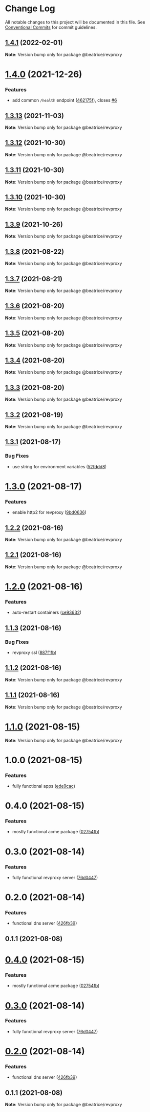 # Change Log

All notable changes to this project will be documented in this file.
See [Conventional Commits](https://conventionalcommits.org) for commit guidelines.

## [1.4.1](https://github.com/eyzi/beatrice/compare/@beatrice/revproxy@1.4.0...@beatrice/revproxy@1.4.1) (2022-02-01)

**Note:** Version bump only for package @beatrice/revproxy





# [1.4.0](https://github.com/eyzi/beatrice/compare/@beatrice/revproxy@1.3.13...@beatrice/revproxy@1.4.0) (2021-12-26)


### Features

* add common `/health` endpoint ([462175f](https://github.com/eyzi/beatrice/commit/462175f1f2b3b1787816eda330a985138946faa6)), closes [#6](https://github.com/eyzi/beatrice/issues/6)





## [1.3.13](https://github.com/eyzi/beatrice/compare/@beatrice/revproxy@1.3.12...@beatrice/revproxy@1.3.13) (2021-11-03)

**Note:** Version bump only for package @beatrice/revproxy





## [1.3.12](https://github.com/eyzi/beatrice/compare/@beatrice/revproxy@1.3.11...@beatrice/revproxy@1.3.12) (2021-10-30)

**Note:** Version bump only for package @beatrice/revproxy





## [1.3.11](https://github.com/eyzi/beatrice/compare/@beatrice/revproxy@1.3.10...@beatrice/revproxy@1.3.11) (2021-10-30)

**Note:** Version bump only for package @beatrice/revproxy





## [1.3.10](https://github.com/eyzi/beatrice/compare/@beatrice/revproxy@1.3.9...@beatrice/revproxy@1.3.10) (2021-10-30)

**Note:** Version bump only for package @beatrice/revproxy





## [1.3.9](https://github.com/eyzi/beatrice/compare/@beatrice/revproxy@1.3.8...@beatrice/revproxy@1.3.9) (2021-10-26)

**Note:** Version bump only for package @beatrice/revproxy





## [1.3.8](https://github.com/eyzi/beatrice/compare/@beatrice/revproxy@1.3.7...@beatrice/revproxy@1.3.8) (2021-08-22)

**Note:** Version bump only for package @beatrice/revproxy





## [1.3.7](https://github.com/eyzi/beatrice/compare/@beatrice/revproxy@1.3.6...@beatrice/revproxy@1.3.7) (2021-08-21)

**Note:** Version bump only for package @beatrice/revproxy





## [1.3.6](https://github.com/eyzi/beatrice/compare/@beatrice/revproxy@1.3.5...@beatrice/revproxy@1.3.6) (2021-08-20)

**Note:** Version bump only for package @beatrice/revproxy





## [1.3.5](https://github.com/eyzi/beatrice/compare/@beatrice/revproxy@1.3.4...@beatrice/revproxy@1.3.5) (2021-08-20)

**Note:** Version bump only for package @beatrice/revproxy





## [1.3.4](https://github.com/eyzi/beatrice/compare/@beatrice/revproxy@1.3.3...@beatrice/revproxy@1.3.4) (2021-08-20)

**Note:** Version bump only for package @beatrice/revproxy





## [1.3.3](https://github.com/eyzi/beatrice/compare/@beatrice/revproxy@1.3.2...@beatrice/revproxy@1.3.3) (2021-08-20)

**Note:** Version bump only for package @beatrice/revproxy





## [1.3.2](https://github.com/eyzi/beatrice/compare/@beatrice/revproxy@1.3.1...@beatrice/revproxy@1.3.2) (2021-08-19)

**Note:** Version bump only for package @beatrice/revproxy





## [1.3.1](https://github.com/eyzi/beatrice/compare/@beatrice/revproxy@1.3.0...@beatrice/revproxy@1.3.1) (2021-08-17)


### Bug Fixes

* use string for environment variables ([52fddd8](https://github.com/eyzi/beatrice/commit/52fddd8269ec63b252b4b89c9f8ff55289de52f8))





# [1.3.0](https://github.com/eyzi/beatrice/compare/@beatrice/revproxy@1.2.2...@beatrice/revproxy@1.3.0) (2021-08-17)


### Features

* enable http2 for revproxy ([9bd0636](https://github.com/eyzi/beatrice/commit/9bd0636ad148bf90e9e5f375ed694aaaa0d855fe))





## [1.2.2](https://github.com/eyzi/beatrice/compare/@beatrice/revproxy@1.2.1...@beatrice/revproxy@1.2.2) (2021-08-16)

**Note:** Version bump only for package @beatrice/revproxy





## [1.2.1](https://github.com/eyzi/beatrice/compare/@beatrice/revproxy@1.2.0...@beatrice/revproxy@1.2.1) (2021-08-16)

**Note:** Version bump only for package @beatrice/revproxy





# [1.2.0](https://github.com/eyzi/beatrice/compare/@beatrice/revproxy@1.1.3...@beatrice/revproxy@1.2.0) (2021-08-16)


### Features

* auto-restart containers ([ce93632](https://github.com/eyzi/beatrice/commit/ce93632891a17775196f821e0ea856fa68fc0e20))





## [1.1.3](https://github.com/eyzi/beatrice/compare/@beatrice/revproxy@1.1.2...@beatrice/revproxy@1.1.3) (2021-08-16)


### Bug Fixes

* revproxy ssl ([887f1fb](https://github.com/eyzi/beatrice/commit/887f1fb2dabc7a141b62636e6ae4fb21e8221330))





## [1.1.2](https://github.com/eyzi/beatrice/compare/@beatrice/revproxy@1.1.1...@beatrice/revproxy@1.1.2) (2021-08-16)

**Note:** Version bump only for package @beatrice/revproxy





## [1.1.1](https://github.com/eyzi/beatrice/compare/@beatrice/revproxy@1.1.0...@beatrice/revproxy@1.1.1) (2021-08-16)

**Note:** Version bump only for package @beatrice/revproxy





# [1.1.0](https://github.com/eyzi/beatrice/compare/@beatrice/revproxy@1.0.0...@beatrice/revproxy@1.1.0) (2021-08-15)

**Note:** Version bump only for package @beatrice/revproxy





# 1.0.0 (2021-08-15)


### Features

* fully functional apps ([ede9cac](https://github.com/eyzi/beatrice/commit/ede9cacc10ec346828ad87f019efc7c7d50ac86f))



# 0.4.0 (2021-08-15)


### Features

* mostly functional acme package ([02754fb](https://github.com/eyzi/beatrice/commit/02754fb02eb76406d8334eab7245162357b05f8a))



# 0.3.0 (2021-08-14)


### Features

* fully functional revproxy server ([76d0447](https://github.com/eyzi/beatrice/commit/76d0447ae81bf4476a033d61bf9a383d5ff62dfb))



# 0.2.0 (2021-08-14)


### Features

* functional dns server ([426fb39](https://github.com/eyzi/beatrice/commit/426fb395b30adfd51179b89bbf4d37cc03585546))



## 0.1.1 (2021-08-08)





# [0.4.0](https://github.com/eyzi/beatrice/compare/v0.3.0...v0.4.0) (2021-08-15)


### Features

* mostly functional acme package ([02754fb](https://github.com/eyzi/beatrice/commit/02754fb02eb76406d8334eab7245162357b05f8a))





# [0.3.0](https://github.com/eyzi/beatrice/compare/v0.2.0...v0.3.0) (2021-08-14)


### Features

* fully functional revproxy server ([76d0447](https://github.com/eyzi/beatrice/commit/76d0447ae81bf4476a033d61bf9a383d5ff62dfb))





# [0.2.0](https://github.com/eyzi/beatrice/compare/v0.1.1...v0.2.0) (2021-08-14)


### Features

* functional dns server ([426fb39](https://github.com/eyzi/beatrice/commit/426fb395b30adfd51179b89bbf4d37cc03585546))





## 0.1.1 (2021-08-08)

**Note:** Version bump only for package @beatrice/revproxy
